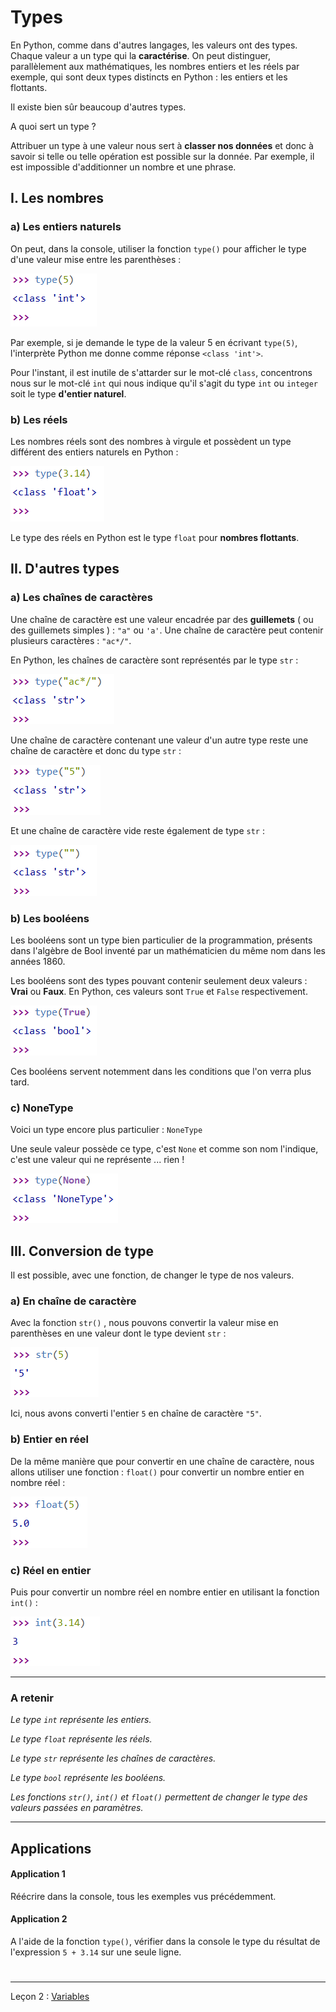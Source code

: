 # Types

En Python, comme dans d'autres langages, les valeurs ont des types. Chaque valeur a un type qui la **caractérise**. On peut distinguer, parallèlement aux mathématiques, les nombres entiers et les réels par exemple, qui sont deux types distincts en Python : les entiers et les flottants. 

Il existe bien sûr beaucoup d'autres types.

A quoi sert un type ?

Attribuer un type à une valeur nous sert à **classer nos données** et donc à savoir si telle ou telle opération est possible sur la donnée. Par exemple, il est impossible d'additionner un nombre et une phrase.

## I. Les nombres

### a) Les entiers naturels

On peut, dans la console, utiliser la fonction `type()` pour afficher le type d'une valeur mise entre les parenthèses :

![](./img/type_1.PNG)

Par exemple, si je demande le type de la valeur 5 en écrivant `type(5)`, l'interprète Python me donne comme réponse `<class 'int'>`.

Pour l'instant, il est inutile de s'attarder sur le mot-clé `class`, concentrons nous sur le mot-clé `int` qui nous indique qu'il s'agit du type `int` ou `integer` soit le type **d'entier naturel**.

### b) Les réels

Les nombres réels sont des nombres à virgule et possèdent un type différent des entiers naturels en Python :

![](./img/type_2.PNG)

Le type des réels en Python est le type ``float`` pour **nombres flottants**.

## II. D'autres types

### a) Les chaînes de caractères

Une chaîne de caractère est une valeur encadrée par des **guillemets** ( ou des guillemets simples ) : ``"a"``  ou ``'a'``.  Une chaîne de caractère peut contenir plusieurs caractères : ``"ac*/"``.

En Python, les chaînes de caractère sont représentés par le type ``str``  :

![](./img/type_3.PNG)

Une chaîne de caractère contenant une valeur d'un autre type reste une chaîne de caractère et donc du type ``str`` :

![](./img/type_4.PNG)

Et une chaîne de caractère vide reste également de type ``str`` :

![](./img/type_6.PNG)

### b) Les booléens

Les booléens sont un type bien particulier de la programmation, présents dans l'algèbre de Bool inventé par un mathématicien du même nom dans les années 1860.

Les booléens sont des types pouvant contenir seulement deux valeurs : **Vrai** ou **Faux**. En Python, ces valeurs sont ``True`` et ``False`` respectivement. 

![](./img/type_5.PNG)

Ces booléens servent notemment dans les conditions que l'on verra plus tard.

### c) NoneType

Voici un type encore plus particulier : ``NoneType`` 

Une seule valeur possède ce type, c'est ``None`` et comme son nom l'indique, c'est une valeur qui ne représente ... rien !

![](./img/type_7.PNG)

## III. Conversion de type

Il est possible, avec une fonction, de changer le type de nos valeurs.

### a) En chaîne de caractère

Avec la fonction ``str()`` , nous pouvons convertir la valeur mise en parenthèses en une valeur dont le type devient ``str`` :

![](./img/convertir_1.PNG)

Ici, nous avons converti l'entier ``5`` en chaîne de caractère ``"5"``.

### b) Entier en réel

De la même manière que pour convertir en une chaîne de caractère, nous allons utiliser une fonction : ``float()`` pour convertir un nombre entier en nombre réel :

![](./img/convertir_2.PNG)

### c) Réel en entier

Puis pour convertir un nombre réel en nombre entier en utilisant la fonction ``int()`` :

![](./img/convertir_3.PNG)

______________

### A retenir

*Le type `int` représente les entiers.*

*Le type ``float`` représente les réels.*

*Le type ``str`` représente les chaînes de caractères.*

*Le type ``bool``  représente les booléens.*

*Les fonctions ``str()``, ``int()`` et ``float()`` permettent de changer le type des valeurs passées en paramètres.*

___________________

## Applications

#### Application 1

Réécrire dans la console, tous les exemples vus précédemment.

#### Application 2

A l'aide de la fonction ``type()``, vérifier dans la console le type du résultat de l'expression ``5 + 3.14`` sur une seule ligne.

# 

__________

Leçon 2 : [Variables](./Variables.md)
